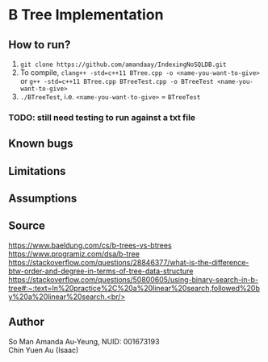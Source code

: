 # B Tree Implementation

## How to run?
1. `git clone https://github.com/amandaay/IndexingNoSQLDB.git` 
2. To compile, `clang++ -std=c++11 BTree.cpp -o <name-you-want-to-give>` or `g++ -std=c++11 BTree.cpp BTreeTest.cpp -o BTreeTest <name-you-want-to-give>`
3. `./BTreeTest`, i.e. `<name-you-want-to-give>` = `BTreeTest`
### TODO: still need testing to run against a txt file

## Known bugs

## Limitations

## Assumptions


## Source
https://www.baeldung.com/cs/b-trees-vs-btrees <br/>
https://www.programiz.com/dsa/b-tree<br/>
https://stackoverflow.com/questions/28846377/what-is-the-difference-btw-order-and-degree-in-terms-of-tree-data-structure<br/>
https://stackoverflow.com/questions/50800605/using-binary-search-in-b-tree#:~:text=In%20practice%2C%20a%20linear%20search,followed%20by%20a%20linear%20search.<br/>

## Author
So Man Amanda Au-Yeung, NUID: 001673193<br/>
Chin Yuen Au (Isaac)